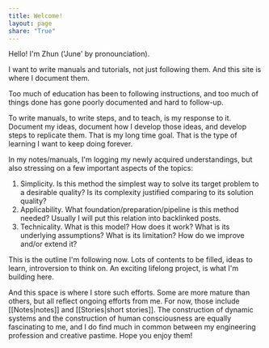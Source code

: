 ```yaml
---
title: Welcome!
layout: page
share: "True"
---
```



Hello! I'm Zhun ('June' by pronounciation). 

I want to write manuals and tutorials, not just following them. And this site is where I document them.

Too much of education has been to following instructions, and too much of things done has gone poorly documented and hard to follow-up. 

To write manuals, to write steps, and to teach, is my response to it. Document my ideas, document how I develop those ideas, and develop steps to replicate them. That is my long time goal. That is the type of learning I want to keep doing forever. 

In my notes/manuals, I'm logging my newly acquired understandings, but also stressing on a few important aspects of the topics:

1. Simplicity. Is this method the simplest way to solve its target problem to a desirable quality? Is its complexity justified comparing to its solution quality?
2. Applicability. What foundation/preparation/pipeline is this method needed? Usually I will put this relation into backlinked posts.
3. Technicality. What is this model? How does it work? What is its underlying assumptions? What is its limitation? How do we improve and/or extend it? 

This is the outline I'm following now. Lots of contents to be filled, ideas to learn, introversion to think on. An exciting lifelong project, is what I'm building here. 

And this space is where I store such efforts. Some are more mature than others, but all reflect ongoing efforts from me. For now, those include [[Notes|notes]] and [[Stories|short stories]]. The construction of dynamic systems and the construction of human consciousness are equally fascinating to me, and I do find much in common between my engineering profession and creative pastime. Hope you enjoy them! 




